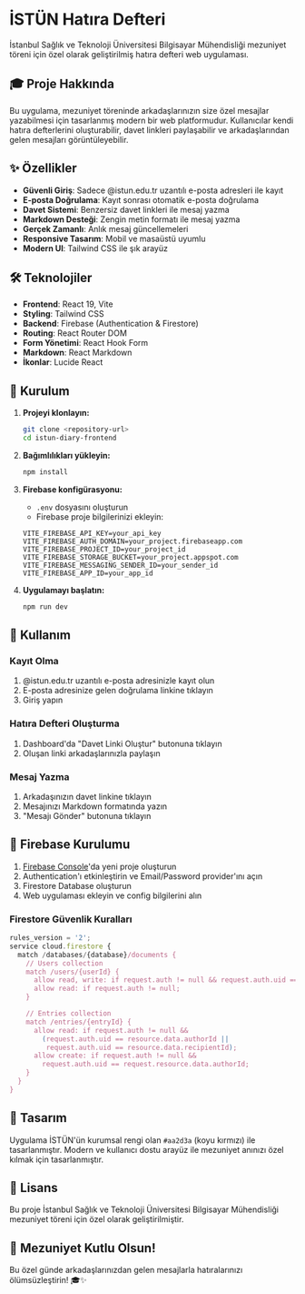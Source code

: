 # İSTÜN Hatıra Defteri

İstanbul Sağlık ve Teknoloji Üniversitesi Bilgisayar Mühendisliği mezuniyet töreni için özel olarak geliştirilmiş hatıra defteri web uygulaması.

## 🎓 Proje Hakkında

Bu uygulama, mezuniyet töreninde arkadaşlarınızın size özel mesajlar yazabilmesi için tasarlanmış modern bir web platformudur. Kullanıcılar kendi hatıra defterlerini oluşturabilir, davet linkleri paylaşabilir ve arkadaşlarından gelen mesajları görüntüleyebilir.

## ✨ Özellikler

- **Güvenli Giriş**: Sadece @istun.edu.tr uzantılı e-posta adresleri ile kayıt
- **E-posta Doğrulama**: Kayıt sonrası otomatik e-posta doğrulama
- **Davet Sistemi**: Benzersiz davet linkleri ile mesaj yazma
- **Markdown Desteği**: Zengin metin formatı ile mesaj yazma
- **Gerçek Zamanlı**: Anlık mesaj güncellemeleri
- **Responsive Tasarım**: Mobil ve masaüstü uyumlu
- **Modern UI**: Tailwind CSS ile şık arayüz

## 🛠️ Teknolojiler

- **Frontend**: React 19, Vite
- **Styling**: Tailwind CSS
- **Backend**: Firebase (Authentication & Firestore)
- **Routing**: React Router DOM
- **Form Yönetimi**: React Hook Form
- **Markdown**: React Markdown
- **İkonlar**: Lucide React

## 🚀 Kurulum

1. **Projeyi klonlayın:**

   ```bash
   git clone <repository-url>
   cd istun-diary-frontend
   ```

2. **Bağımlılıkları yükleyin:**

   ```bash
   npm install
   ```

3. **Firebase konfigürasyonu:**

   - `.env` dosyasını oluşturun
   - Firebase proje bilgilerinizi ekleyin:

   ```env
   VITE_FIREBASE_API_KEY=your_api_key
   VITE_FIREBASE_AUTH_DOMAIN=your_project.firebaseapp.com
   VITE_FIREBASE_PROJECT_ID=your_project_id
   VITE_FIREBASE_STORAGE_BUCKET=your_project.appspot.com
   VITE_FIREBASE_MESSAGING_SENDER_ID=your_sender_id
   VITE_FIREBASE_APP_ID=your_app_id
   ```

4. **Uygulamayı başlatın:**
   ```bash
   npm run dev
   ```

## 📱 Kullanım

### Kayıt Olma

1. @istun.edu.tr uzantılı e-posta adresinizle kayıt olun
2. E-posta adresinize gelen doğrulama linkine tıklayın
3. Giriş yapın

### Hatıra Defteri Oluşturma

1. Dashboard'da "Davet Linki Oluştur" butonuna tıklayın
2. Oluşan linki arkadaşlarınızla paylaşın

### Mesaj Yazma

1. Arkadaşınızın davet linkine tıklayın
2. Mesajınızı Markdown formatında yazın
3. "Mesajı Gönder" butonuna tıklayın

## 🔧 Firebase Kurulumu

1. [Firebase Console](https://console.firebase.google.com/)'da yeni proje oluşturun
2. Authentication'ı etkinleştirin ve Email/Password provider'ını açın
3. Firestore Database oluşturun
4. Web uygulaması ekleyin ve config bilgilerini alın

### Firestore Güvenlik Kuralları

```javascript
rules_version = '2';
service cloud.firestore {
  match /databases/{database}/documents {
    // Users collection
    match /users/{userId} {
      allow read, write: if request.auth != null && request.auth.uid == userId;
      allow read: if request.auth != null;
    }

    // Entries collection
    match /entries/{entryId} {
      allow read: if request.auth != null &&
        (request.auth.uid == resource.data.authorId ||
         request.auth.uid == resource.data.recipientId);
      allow create: if request.auth != null &&
        request.auth.uid == request.resource.data.authorId;
    }
  }
}
```

## 🎨 Tasarım

Uygulama İSTÜN'ün kurumsal rengi olan `#aa2d3a` (koyu kırmızı) ile tasarlanmıştır. Modern ve kullanıcı dostu arayüz ile mezuniyet anınızı özel kılmak için tasarlanmıştır.

## 📄 Lisans

Bu proje İstanbul Sağlık ve Teknoloji Üniversitesi Bilgisayar Mühendisliği mezuniyet töreni için özel olarak geliştirilmiştir.

## 🎉 Mezuniyet Kutlu Olsun!

Bu özel günde arkadaşlarınızdan gelen mesajlarla hatıralarınızı ölümsüzleştirin! 🎓✨
